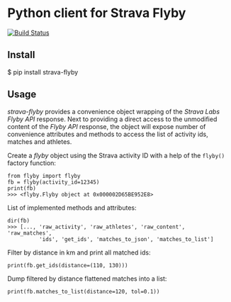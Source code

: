 # Python client for Strava Flyby

[![Build Status](https://travis-ci.org/sladkovm/strava-flyby.svg?branch=master)](https://travis-ci.org/sladkovm/strava-flyby)


## Install

$ pip install strava-flyby


## Usage

*strava-flyby* provides a convenience object wrapping of the *Strava Labs Flyby API* response. Next to providing a direct access to the unmodified content of the *Flyby API* response, the object will expose number of convenience attributes and methods to access the list of activity ids, matches and athletes.  

Create a *flyby* object using the Strava activity ID with a help of the `flyby()` factory function:
```
from flyby import flyby
fb = flyby(activity_id=12345)
print(fb)
>>> <flyby.Flyby object at 0x000002D65BE952E8>
```

List of implemented methods and attributes:
```
dir(fb)
>>> [..., 'raw_activity', 'raw_athletes', 'raw_content', 'raw_matches',
          'ids', 'get_ids', 'matches_to_json', 'matches_to_list']
```

Filter by distance in km and print all matched ids:
```
print(fb.get_ids(distance=(110, 130)))
```

Dump filtered by distance flattened matches into a list:
```
print(fb.matches_to_list(distance=120, tol=0.1))
```
